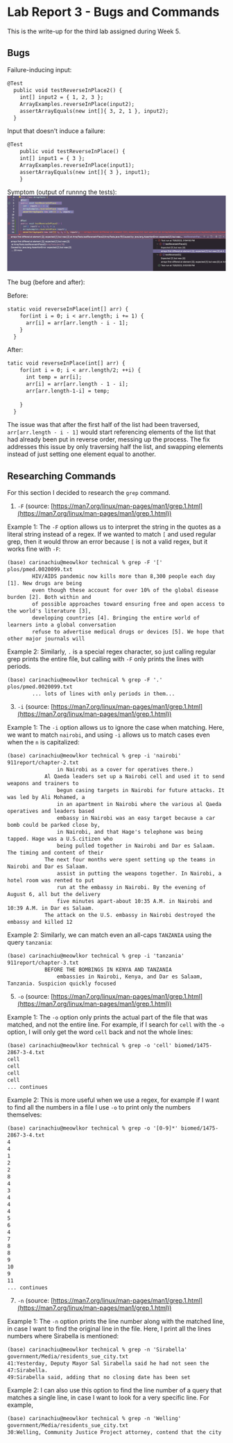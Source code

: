 # Lab Report 3 - Bugs and Commands
This is the write-up for the third lab assigned during Week 5.

## Bugs
Failure-inducing input:
```
@Test
  public void testReverseInPlace2() {
    int[] input2 = { 1, 2, 3 };
    ArrayExamples.reverseInPlace(input2);
    assertArrayEquals(new int[]{ 3, 2, 1 }, input2);
  }
```

Input that doesn't induce a failure:
```
@Test 
	public void testReverseInPlace() {
    int[] input1 = { 3 };
    ArrayExamples.reverseInPlace(input1);
    assertArrayEquals(new int[]{ 3 }, input1);
	}
```

Symptom (output of runnng the tests):
![Image](https://github.com/aerin-c/cse15l-lab-reports/blob/main/Screenshot%202023-11-05%20at%2021.57.51.png)

The bug (before and after):

Before:
```
static void reverseInPlace(int[] arr) {
    for(int i = 0; i < arr.length; i += 1) {
      arr[i] = arr[arr.length - i - 1];
    }
  }
```

After:
```
tatic void reverseInPlace(int[] arr) {
    for(int i = 0; i < arr.length/2; ++i) {
      int temp = arr[i];
      arr[i] = arr[arr.length - 1 - i];
      arr[arr.length-1-i] = temp;
    
    }
  }
```

The issue was that after the first half of the list had been traversed, `arr[arr.length - i - 1]` would start referencing elements of the list that had already been put in reverse order, messing up the process. The fix addresses this issue by only traversing half the list, and swapping elements instead of just setting one element equal to another.

## Researching Commands
For this section I decided to research the `grep` command.
1. `-F` (source: [https://man7.org/linux/man-pages/man1/grep.1.html](https://man7.org/linux/man-pages/man1/grep.1.html))
   
Example 1:
The `-F` option allows us to interpret the string in the quotes as a literal string instead of a regex. If we wanted to match `[` and used regular grep, then it would throw an error because `[` is not a valid regex, but it works fine with `-F`:
```
(base) carinachiu@meowlkor technical % grep -F '[' plos/pmed.0020099.txt
        HIV/AIDS pandemic now kills more than 8,300 people each day [1]. New drugs are being
        even though these account for over 10% of the global disease burden [2]. Both within and
        of possible approaches toward ensuring free and open access to the world's literature [3],
        developing countries [4]. Bringing the entire world of learners into a global conversation
        refuse to advertise medical drugs or devices [5]. We hope that other major journals will
```

Example 2:
Similarly, `.` is a special regex character, so just calling regular grep prints the entire file, but calling with `-F` only prints the lines with periods.
```
(base) carinachiu@meowlkor technical % grep -F '.' plos/pmed.0020099.txt
        ... lots of lines with only periods in them...
```

   
3. `-i` (source: [https://man7.org/linux/man-pages/man1/grep.1.html](https://man7.org/linux/man-pages/man1/grep.1.html))
   
Example 1:
The `-i` option allows us to ignore the case when matching. Here, we want to match `nairobi`, and using `-i` allows us to match cases even when the `n` is capitalized:
```
(base) carinachiu@meowlkor technical % grep -i 'nairobi' 911report/chapter-2.txt
                in Nairobi as a cover for operatives there.)
            Al Qaeda leaders set up a Nairobi cell and used it to send weapons and trainers to
                begun casing targets in Nairobi for future attacks. It was led by Ali Mohamed, a
                in an apartment in Nairobi where the various al Qaeda operatives and leaders based
                embassy in Nairobi was an easy target because a car bomb could be parked close by,
                in Nairobi, and that Hage's telephone was being tapped. Hage was a U.S.citizen who
                being pulled together in Nairobi and Dar es Salaam. The timing and content of their
            The next four months were spent setting up the teams in Nairobi and Dar es Salaam.
                assist in putting the weapons together. In Nairobi, a hotel room was rented to put
                run at the embassy in Nairobi. By the evening of August 6, all but the delivery
                five minutes apart-about 10:35 A.M. in Nairobi and 10:39 A.M. in Dar es Salaam.
            The attack on the U.S. embassy in Nairobi destroyed the embassy and killed 12
```

Example 2:
Similarly, we can match even an all-caps `TANZANIA` using the query `tanzania`:
```
(base) carinachiu@meowlkor technical % grep -i 'tanzania' 911report/chapter-3.txt
            BEFORE THE BOMBINGS IN KENYA AND TANZANIA
                embassies in Nairobi, Kenya, and Dar es Salaam, Tanzania. Suspicion quickly focused
```
   
5. `-o` (source: [https://man7.org/linux/man-pages/man1/grep.1.html](https://man7.org/linux/man-pages/man1/grep.1.html))
   
Example 1:
The `-o` option only prints the actual part of the file that was matched, and not the entire line. For example, if I search for `cell` with the `-o` option, I will only get the word `cell` back and not the whole lines:
```
(base) carinachiu@meowlkor technical % grep -o 'cell' biomed/1475-2867-3-4.txt
cell
cell
cell
cell
... continues
```

Example 2:
This is more useful when we use a regex, for example if I want to find all the numbers in a file I use `-o` to print only the numbers themselves:
```
(base) carinachiu@meowlkor technical % grep -o '[0-9]*' biomed/1475-2867-3-4.txt
4
4
1
2
2
8
4
3
4
4
4
5
6
4
7
8
8
9
10
9
11
... continues
```
   
7. `-n` (source: [https://man7.org/linux/man-pages/man1/grep.1.html](https://man7.org/linux/man-pages/man1/grep.1.html))
   
Example 1:
The `-n` option prints the line number along with the matched line, in case I want to find the original line in the file. Here, I print all the lines numbers where Sirabella is mentioned:
```
(base) carinachiu@meowlkor technical % grep -n 'Sirabella' government/Media/residents_sue_city.txt
41:Yesterday, Deputy Mayor Sal Sirabella said he had not seen the
47:Sirabella.
49:Sirabella said, adding that no closing date has been set
```

Example 2:
I can also use this option to find the line number of a query that matches a single line, in case I want to look for a very specific line. For example,
```
(base) carinachiu@meowlkor technical % grep -n 'Welling' government/Media/residents_sue_city.txt
30:Welling, Community Justice Project attorney, contend that the city
```
